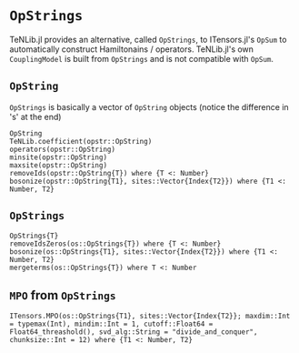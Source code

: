 # `OpStrings`

TeNLib.jl provides an alternative, called `OpStrings`, to ITensors.jl's `OpSum` to automatically
construct Hamiltonains / operators. TeNLib.jl's own `CouplingModel` is built from `OpStrings` and
is not compatible with `OpSum`.

## `OpString`

`OpStrings` is basically a vector of `OpString` objects (notice the difference in 's' at the end)

```@docs
OpString
TeNLib.coefficient(opstr::OpString)
operators(opstr::OpString)
minsite(opstr::OpString)
maxsite(opstr::OpString)
removeIds(opstr::OpString{T}) where {T <: Number}
bosonize(opstr::OpString{T1}, sites::Vector{Index{T2}}) where {T1 <: Number, T2}
```

## `OpStrings`

```@docs
OpStrings{T}
removeIdsZeros(os::OpStrings{T}) where {T <: Number}
bosonize(os::OpStrings{T1}, sites::Vector{Index{T2}}) where {T1 <: Number, T2}
mergeterms(os::OpStrings{T}) where T <: Number
```

## `MPO` from `OpStrings`
```@docs
ITensors.MPO(os::OpStrings{T1}, sites::Vector{Index{T2}}; maxdim::Int = typemax(Int), mindim::Int = 1, cutoff::Float64 = Float64_threashold(), svd_alg::String = "divide_and_conquer", chunksize::Int = 12) where {T1 <: Number, T2}
```